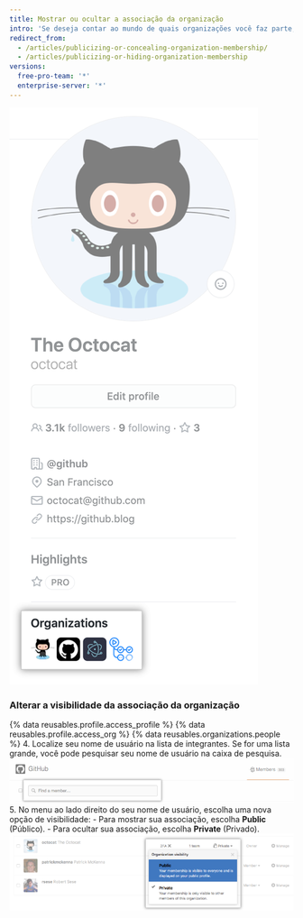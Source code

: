 ```yaml
---
title: Mostrar ou ocultar a associação da organização
intro: 'Se deseja contar ao mundo de quais organizações você faz parte, é possível exibir os avatares das organizações em seu perfil.'
redirect_from:
  - /articles/publicizing-or-concealing-organization-membership/
  - /articles/publicizing-or-hiding-organization-membership
versions:
  free-pro-team: '*'
  enterprise-server: '*'
---
```


![Caixa perfil da organização](/assets/images/help/profile/profile_orgs_box.png)

### Alterar a visibilidade da associação da organização

{% data reusables.profile.access_profile %}
{% data reusables.profile.access_org %}
{% data reusables.organizations.people %}
4. Localize seu nome de usuário na lista de integrantes. Se for uma lista grande, você pode pesquisar seu nome de usuário na caixa de pesquisa. ![Caixa de pesquisa organization member (integrante da organização)](/assets/images/help/organizations/member-search-box.png)
5. No menu ao lado direito do seu nome de usuário, escolha uma nova opção de visibilidade:
    - Para mostrar sua associação, escolha **Public** (Público).
    - Para ocultar sua associação, escolha **Private** (Privado). ![Link visibilidade de integrante da organização](/assets/images/help/organizations/member-visibility-link.png)
